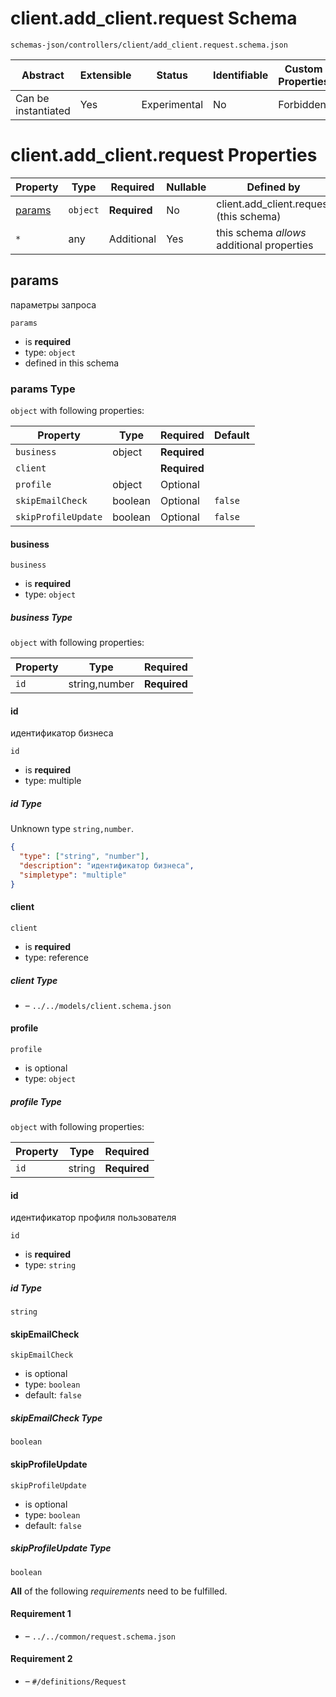 # client.add_client.request Schema

```
schemas-json/controllers/client/add_client.request.schema.json
```

| Abstract            | Extensible | Status       | Identifiable | Custom Properties | Additional Properties | Defined In                                                                          |
| ------------------- | ---------- | ------------ | ------------ | ----------------- | --------------------- | ----------------------------------------------------------------------------------- |
| Can be instantiated | Yes        | Experimental | No           | Forbidden         | Permitted             | [controllers/client/add_client.request.schema.json](add_client.request.schema.json) |

# client.add_client.request Properties

| Property          | Type     | Required     | Nullable | Defined by                                 |
| ----------------- | -------- | ------------ | -------- | ------------------------------------------ |
| [params](#params) | `object` | **Required** | No       | client.add_client.request (this schema)    |
| `*`               | any      | Additional   | Yes      | this schema _allows_ additional properties |

## params

параметры запроса

`params`

- is **required**
- type: `object`
- defined in this schema

### params Type

`object` with following properties:

| Property            | Type    | Required     | Default |
| ------------------- | ------- | ------------ | ------- |
| `business`          | object  | **Required** |         |
| `client`            |         | **Required** |         |
| `profile`           | object  | Optional     |         |
| `skipEmailCheck`    | boolean | Optional     | `false` |
| `skipProfileUpdate` | boolean | Optional     | `false` |

#### business

`business`

- is **required**
- type: `object`

##### business Type

`object` with following properties:

| Property | Type          | Required     |
| -------- | ------------- | ------------ |
| `id`     | string,number | **Required** |

#### id

идентификатор бизнеса

`id`

- is **required**
- type: multiple

##### id Type

Unknown type `string,number`.

```json
{
  "type": ["string", "number"],
  "description": "идентификатор бизнеса",
  "simpletype": "multiple"
}
```

#### client

`client`

- is **required**
- type: reference

##### client Type

- []() – `../../models/client.schema.json`

#### profile

`profile`

- is optional
- type: `object`

##### profile Type

`object` with following properties:

| Property | Type   | Required     |
| -------- | ------ | ------------ |
| `id`     | string | **Required** |

#### id

идентификатор профиля пользователя

`id`

- is **required**
- type: `string`

##### id Type

`string`

#### skipEmailCheck

`skipEmailCheck`

- is optional
- type: `boolean`
- default: `false`

##### skipEmailCheck Type

`boolean`

#### skipProfileUpdate

`skipProfileUpdate`

- is optional
- type: `boolean`
- default: `false`

##### skipProfileUpdate Type

`boolean`

**All** of the following _requirements_ need to be fulfilled.

#### Requirement 1

- []() – `../../common/request.schema.json`

#### Requirement 2

- []() – `#/definitions/Request`
